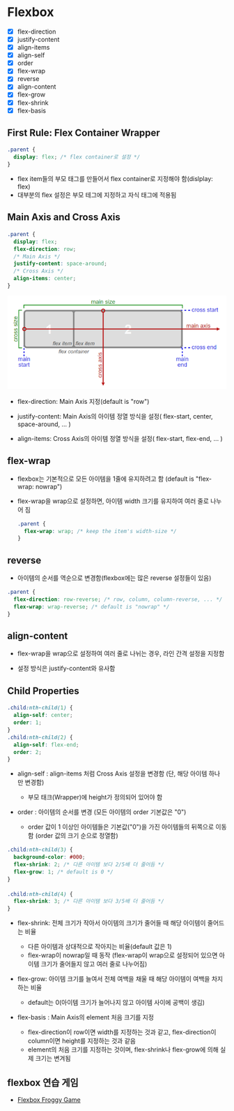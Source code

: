 # Flexbox

- [x] flex-direction
- [x] justify-content
- [x] align-items
- [x] align-self
- [x] order
- [x] flex-wrap
- [x] reverse
- [x] align-content
- [x] flex-grow
- [x] flex-shrink
- [x] flex-basis

## First Rule: Flex Container Wrapper

```css
.parent {
  display: flex; /* flex container로 설정 */
}
```

- flex item들의 부모 태그를 만들어서 flex container로 지정해야 함(dislplay: flex)
- 대부분의 flex 설정은 부모 테그에 지정하고 자식 태그에 적용됨

## Main Axis and Cross Axis

```css
.parent {
  display: flex;
  flex-direction: row;
  /* Main Axis */
  justify-content: space-around;
  /* Cross Axis */
  align-items: center;
}
```

![flexbox-axis](./img/flexbox_axis.png)

- flex-direction: Main Axis 지정(default is "row")

- justify-content: Main Axis의 아이템 정열 방식을 설정( flex-start, center, space-around, ... )

- align-items: Cross Axis의 아이템 정열 방식을 설정( flex-start, flex-end, ... )

## flex-wrap

- flexbox는 기본적으로 모든 아이템을 1줄에 유지하려고 함 (default is "flex-wrap: nowrap")
- flex-wrap을 wrap으로 설정하면, 아이템 width 크기를 유지하여 여러 줄로 나누어 짐

  ```css
  .parent {
    flex-wrap: wrap; /* keep the item's width-size */
  }
  ```

## reverse

- 아이템의 순서를 역순으로 변경함(flexbox에는 많은 reverse 설정들이 있음)

```css
.parent {
  flex-direction: row-reverse; /* row, column, column-reverse, ... */
  flex-wrap: wrap-reverse; /* default is "nowrap" */
}
```

## align-content

- flex-wrap을 wrap으로 설정하여 여러 줄로 나뉘는 경우, 라인 간격 설정을 지정함

- 설정 방식은 justify-content와 유사함

## Child Properties

```css
.child:nth-child(1) {
  align-self: center;
  order: 1;
}
.child:nth-child(2) {
  align-self: flex-end;
  order: 2;
}
```

- align-self : align-items 처럼 Cross Axis 설정을 변경함 (단, 해당 아이템 하나 만 변경함)

  - 부모 태크(Wrapper)에 height가 정의되어 있어야 함

- order : 아이템의 순서를 변경 (모든 아이템의 order 기본값은 "0")

  - order 값이 1 이상인 아이템들은 기본값("0")을 가진 아이템들의 뒤쪽으로 이동함 (order 값의 크기 순으로 정열함)

```css
.child:nth-child(3) {
  background-color: #000;
  flex-shrink: 2; /* 다른 아이템 보다 2/5배 더 줄어듬 */
  flex-grow: 1; /* default is 0 */
}

.child:nth-child(4) {
  flex-shrink: 3; /* 다른 아이템 보다 3/5배 더 줄어듬 */
}
```

- flex-shrink: 전체 크기가 작아서 아이템의 크기가 줄어들 때 해당 아이템이 줄어드는 비율

  - 다른 아이템과 상대적으로 작아지는 비율(default 값은 1)
  - flex-wrap이 nowrap일 때 동작 (flex-wrap이 wrap으로 설정되어 있으면 아이템 크기가 줄어들지 않고 여러 줄로 나누어짐)

- flex-grow: 아이템 크기를 늘여서 전체 여백을 채울 때 해당 아이템이 여백을 차지하는 비율

  - default는 0(아이템 크기가 늘어나지 않고 아이템 사이에 공백이 생김)

- flex-basis : Main Axis의 element 처음 크기를 지정

  - flex-direction이 row이면 width를 지정하는 것과 같고, flex-direction이 column이면 height를 지정하는 것과 같음
  - element의 처음 크기를 지정하는 것이며, flex-shrink나 flex-grow에 의해 실제 크기는 변겨됨

## flexbox 연습 게임

- [Flexbox Froggy Game](https://flexboxfroggy.com/#ko)

